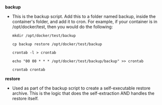 **backup**

* This is the backup script. Add this to a folder named backup, inside the container's folder, and add it to cron. For example, if your container is in /opt/docker/test, then you would do the following:

    `mkdir /opt/docker/test/backup`
  
    `cp backup restore /opt/docker/test/backup`

    `crontab -l > crontab`

    `echo "00 00 * * * /opt/docker/test/backup/backup" >> crontab`

    `crontab crontab`

**restore**

* Used as part of the backup script to create a self-executable restore archive. This is the logic that does the self-extraction AND handles the restore itself.
